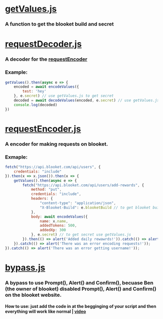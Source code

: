 # [getValues.js](https://github.com/notzastix/BlooketCheatTools/blob/main/bypasses/getValues.js)
### A function to get the blooket build and secret
# [requestDecoder.js](https://github.com/notzastix/BlooketCheatTools/blob/main/bypasses/requestDecoder.js)
### A decoder for the [requestEncoder](https://github.com/notzastix/BlooketCheatTools/blob/main/bypasses/requestEncoder.js)
### Example:
```js
getValues().then(async e => {
    encoded = await encodeValues({
        test: 'hey'
    }, e.secret) // use getValues.js to get secret
    decoded = await decodeValues(encoded, e.secret) // use getValues.js to get secret
    console.log(decoded)
})
```
# [requestEncoder.js](https://github.com/notzastix/BlooketCheatTools/blob/main/bypasses/requestEncoder.js)
### A encoder for making requests on blooket.
### Exmaple: 
```js
fetch("https://api.blooket.com/api/users", {
    credentials: "include"
}).then(x => x.json()).then(x => {
    getValues().then(async e => {
        fetch("https://api.blooket.com/api/users/add-rewards", {
            method: "put",
            credentials: "include",
            headers: {
                "content-type": "application/json",
                "X-Blooket-Build": e.blooketBuild // to get blooket build use getValues.js
            },
            body: await encodeValues({
                name: x.name,
                addedTokens: 500,
                addedXp: 300
            }, e.secret) // to get secret use getValues.js
        }).then(() => alert('Added daily rewawrds!')).catch(() => alert('There was an error when adding rewards!'));
    }).catch(() => alert('There was an error encoding requests!'));
}).catch(() => alert('There was an error getting username!'));
```
# [bypass.js](https://github.com/ZasticBradyn/BlooketCheatTools/blob/main/bypasses/bypass.js)
### A bypass to use Prompt(), Alert() and Confirm(), becuase Ben (the owner of blooket) disabled Prompt(), Alert() and Confirm() on the blooket website.
#### How to use: just add the code in at the begginging of your script and then everything will work like normal | [video](https://imgur.com/a/0IhPZyZ)
